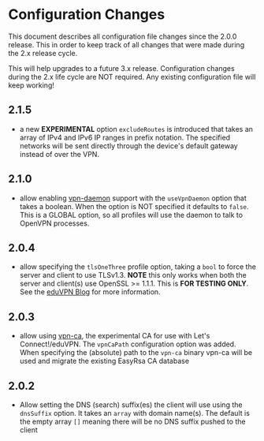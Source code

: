 # Configuration Changes

This document describes all configuration file changes since the 2.0.0 release.
This in order to keep track of all changes that were made during the 2.x 
release cycle. 

This will help upgrades to a future 3.x release. Configuration changes during
the 2.x life cycle are NOT required. Any existing configuration file will keep
working!

## 2.1.5

- a new **EXPERIMENTAL** option `excludeRoutes` is introduced that takes an 
  array of IPv4 and IPv6 IP ranges in prefix notation. The specified networks
  will be sent directly through the device's default gateway instead of over
  the VPN.

## 2.1.0

- allow enabling [vpn-daemon](https://github.com/letsconnectvpn/vpn-daemon) 
  support with the `useVpnDaemon` option that takes a boolean. When the option 
  is NOT specified it defaults to `false`. This is a GLOBAL option, so all 
  profiles will use the daemon to talk to OpenVPN processes.

## 2.0.4

- allow specifying the `tlsOneThree` profile option, taking a `bool` to force 
  the server and client to use TLSv1.3. **NOTE** this only works when both the
  server and client(s) use OpenSSL >= 1.1.1. This is **FOR TESTING ONLY**. See 
  the [eduVPN Blog](https://www.eduvpn.org/blog/openvpn_modern_crypto.html) for
  more information.

## 2.0.3

- allow using [vpn-ca](https://github.com/fkooman/vpn-ca), the experimental CA 
  for use with Let's Connect!/eduVPN. The `vpnCaPath` configuration option was
  added. When specifying the (absolute) path to the `vpn-ca` binary vpn-ca will 
  be used and migrate the existing EasyRsa CA database

## 2.0.2

- Allow setting the DNS (search) suffix(es) the client will use using the 
  `dnsSuffix` option. It takes an `array` with domain name(s). The default is 
  the empty array `[]` meaning there will be no DNS suffix pushed to the client
